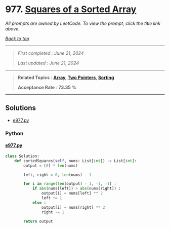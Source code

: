 # 977. [Squares of a Sorted Array](<https://leetcode.com/problems/squares-of-a-sorted-array>)

*All prompts are owned by LeetCode. To view the prompt, click the title link above.*

*[Back to top](<../README.md>)*

------

> *First completed : June 21, 2024*
>
> *Last updated : June 21, 2024*

------

> **Related Topics** : **[Array](<by_topic/Array.md>), [Two Pointers](<by_topic/Two Pointers.md>), [Sorting](<by_topic/Sorting.md>)**
>
> **Acceptance Rate** : **73.35 %**

------

## Solutions

- [e977.py](<../my-submissions/e977.py>)
### Python
#### [e977.py](<../my-submissions/e977.py>)
```Python
class Solution:
    def sortedSquares(self, nums: List[int]) -> List[int]:
        output = [0] * len(nums)

        left, right = 0, len(nums) - 1

        for i in range(len(output) - 1, -1, -1) :
            if abs(nums[left]) > abs(nums[right]) :
                output[i] = nums[left] ** 2
                left += 1
            else :
                output[i] = nums[right] ** 2
                right -= 1

        return output
```

